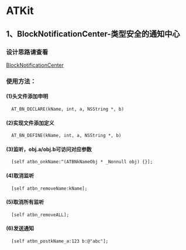 # ATKit

## 1、BlockNotificationCenter-类型安全的通知中心

### 设计思路请查看 

[BlockNotificationCenter](http://linzhiman.github.io/2019/08/29/BlockNotificationCenter-类型安全的通知中心.html)

### 使用方法：

#### (1)头文件添加申明

      AT_BN_DECLARE(kName, int, a, NSString *, b)

#### (2)实现文件添加定义

      AT_BN_DEFINE(kName, int, a, NSString *, b)

#### (3)监听，obj.a/obj.b可访问对应参数

      [self atbn_onkName:^(ATBNkNameObj * _Nonnull obj) {}];

#### (4)取消监听

      [self atbn_removeName:kName];

#### (5)取消所有监听

      [self atbn_removeALL];

#### (6)发送通知

      [self atbn_postkName_a:123 b:@"abc"];
